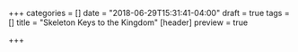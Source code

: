 +++
categories = []
date = "2018-06-29T15:31:41-04:00"
draft = true
tags = []
title = "Skeleton Keys to the Kingdom"
[header]
preview = true

+++

